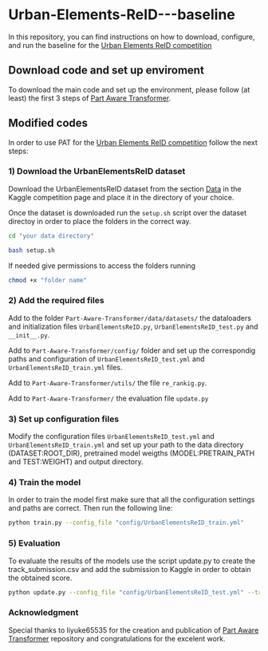 # Urban-Elements-ReID---baseline
In this repository, you can find instructions on how to download, configure, and run the baseline for the [Urban Elements ReID competition](https://www.kaggle.com/competitions/urbam-reid-challenge/overview)

## Download code and set up enviroment
To download the main code and set up the environment, please follow (at least) the first 3 steps of [Part Aware Transformer](https://github.com/liyuke65535/Part-Aware-Transformer).

## Modified codes
In order to use PAT for the [Urban Elements ReID competition](https://www.kaggle.com/competitions/urbam-reid-challenge/overview) follow the next steps:

### 1) Download the UrbanElementsReID dataset
Download the UrbanElementsReID dataset from the section [Data](https://www.kaggle.com/competitions/urbam-reid-challenge/data) in the Kaggle competition page and place it in the directory of your choice.

Once the dataset is downloaded run the `setup.sh` script over the dataset directoy in order to place the folders in the correct way.

```bash
cd "your data directory"
```

```bash
bash setup.sh
```

If needed give permissions to access the folders running
```bash
chmod +x "folder name"
```


### 2) Add the required files
Add to the folder `Part-Aware-Transformer/data/datasets/` the dataloaders and initialization files `UrbanElementsReID.py`, `UrbanElementsReID_test.py` and `__init__.py`.

Add to `Part-Aware-Transformer/config/` folder and set up the correspondig paths and configuration of `UrbanElementsReID_test.yml` and `UrbanElementsReID_train.yml` files.

Add to `Part-Aware-Transformer/utils/` the file `re_rankig.py`.

Add to `Part-Aware-Transformer/` the evaluation file `update.py`

### 3) Set up configuration files

Modify the configuration files `UrbanElementsReID_test.yml` and `UrbanElementsReID_train.yml` and set up your path to the data directory (DATASET:ROOT_DIR), pretrained model weigths (MODEL:PRETRAIN_PATH and TEST:WEIGHT) and output directory.

### 4) Train the model
In order to train the model first make sure that all the configuration settings and paths are correct. Then run the following line:

```bash
python train.py --config_file "config/UrbanElementsReID_train.yml"
```

### 5) Evaluation
To evaluate the results of the models use the script update.py to create the track_submission.csv and add the submission to Kaggle in order to obtain the obtained score. 

```bash
python update.py --config_file "config/UrbanElementsReID_test.yml" --track "path to store the track.txt and track_submission.csv"
```

### Acknowledgment 
Special thanks to liyuke65535 for the creation and publication of [Part Aware Transformer](https://github.com/liyuke65535/Part-Aware-Transformer) repository and congratulations for the excelent work.
